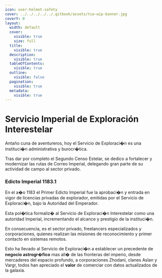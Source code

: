 ```yaml
---
icon: user-helmet-safety
cover: ../../../../../.gitbook/assets/tcw-wip-banner.jpg
coverY: 0
layout:
  width: default
  cover:
    visible: true
    size: full
  title:
    visible: true
  description:
    visible: true
  tableOfContents:
    visible: true
  outline:
    visible: false
  pagination:
    visible: true
  metadata:
    visible: true
---
```


# Servicio Imperial de Exploración Interestelar

Antaño cuna de aventureros, hoy el Servicio de Exploraci�n es una instituci�n administrativa y burocr�tica.

Tras dar por completo el Segundo Censo Estelar, se dedico a fortalecer y modernizar las rutas de Correo Imperial, delegando gran parte de su actividad de campo al sector privado.

### Edicto Imperial 1183.1

En el a�o 1183 el Primer Edicto Imperial fue la aprobaci�n y entrada en vigor de licencias privadas de explorador, emitidas por el Servicio de Exploraci�n, bajo la Autoridad del Emperador.

Esta pol�tica formaliz� al Servicio de Exploraci�n Interestelar como una autoridad Imperial, incrementando el alcance y prestigio de la instituci�n.

En consecuencia, es el sector privado, freelancers especializados y corporaciones, quienes realizan las misiones de reconocimiento y primer contacto en sistemas remotos.

Esto ha llevado al Servicio de Exploraci�n a establecer un precedente de **negocio astrogr�fico** mas all� de las fronteras del imperio, desde mercaderes del espacio profundo, a corporaciones Zhodani, clanes Aslan y Vargr, todos han apreciado el **valor** de comerciar con datos actualizados de la galaxia.
